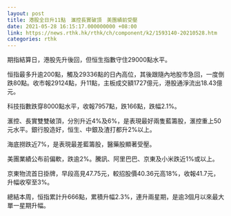 ```yaml
---
layout: post
title: 港股全日升11點　滙控長實破頂　美團績前受壓
date: 2021-05-28 16:15:17.000000000 +08:00
link: https://news.rthk.hk/rthk/ch/component/k2/1593140-20210528.htm
categories: rthk
---
```


期指結算日，港股先升後回，但恒生指數守住29000點水平。

恒指最多升逾200點，觸及29336點的日內高位，其後跟隨內地股市急回，一度倒跌80點。收市報29124點，升11點，主板成交額1727億元，港股通淨流出18.43億元。

科技指數跌穿8000點水平，收報7957點，跌166點，跌幅2.1%。

滙控、長實雙雙破頂，分別升近4%及6%，是表現最好兩隻藍籌股，滙控重上50元水平。銀行股造好，恒生、中銀及渣打都升2%以上。

海底撈跌近7%，是表現最差藍籌股，醫藥股顯著受壓。

美團業績公布前偏軟，跌逾2%。騰訊、阿里巴巴、京東及小米跌近1%或以上。

京東物流首日掛牌，早段高見47.75元，較招股價40.36元高18%，收報41.7元，升幅收窄至3%。

總結本周，恒指累計升666點，累積升幅2.3%，連升兩星期，是逾3個月以來最大單一星期升幅。
